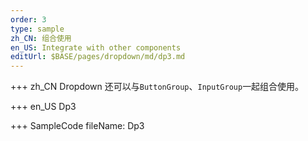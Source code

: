 ```yaml
---
order: 3
type: sample
zh_CN: 组合使用
en_US: Integrate with other components
editUrl: $BASE/pages/dropdown/md/dp3.md
---
```


+++ zh_CN
Dropdown 还可以与<Code>ButtonGroup</Code>、<Code>InputGroup</Code>一起组合使用。

+++ en_US
Dp3

+++ SampleCode
fileName: Dp3
